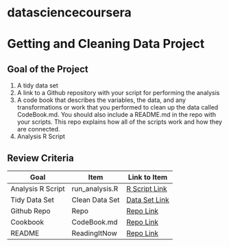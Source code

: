 # datasciencecoursera
# Getting and Cleaning Data Project

## Goal of the Project
1. A tidy data set 
2. A link to a Github repository with your script for performing the analysis 
3. A code book that describes the variables, the data, and any transformations or work that you performed to clean up the data called CodeBook.md. You should also include a README.md in the repo with your scripts. This repo explains how all of the scripts work and how they are connected.
4. Analysis R Script

## Review Criteria

Goal | Item | Link to Item
--- | --- | ---
Analysis R Script |  run_analysis.R |  [R Script Link](https://github.com/pratik-chandak/datasciencecoursera/blob/master/3_Getting_and_Cleaning_Data/projects/run_analysis.R "run_analysis.R")
Tidy Data Set |  Clean Data Set |  [Data Set Link](https://github.com/pratik-chandak/datasciencecoursera/blob/master/3_Getting_and_Cleaning_Data/data/tidyData.txt "tidyData.txt")
Github Repo | Repo |  [Repo Link](https://github.com/pratik-chandak/datasciencecoursera/tree/master/3_GettingAndCleaningData "Click to go to Repo")
Cookbook | CodeBook.md |  [Repo Link](https://github.com/pratik-chandak/datasciencecoursera/blob/master/3_GettingAndCleaningData/project/CodeBook.md "CodeBook.md")
README | ReadingItNow |  [Repo Link](https://github.com/pratik-chandak/datasciencecoursera/blob/master/3_GettingAndCleaningData/project/README.md "README.md")
